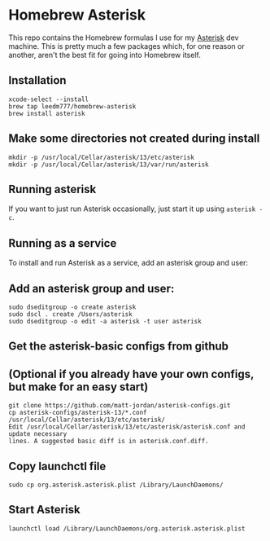 # Homebrew Asterisk
This repo contains the Homebrew formulas I use for my [Asterisk][ast] dev
machine. This is pretty much a few packages which, for one reason or
another, aren't the best fit for going into Homebrew itself.

## Installation
    xcode-select --install
    brew tap leedm777/homebrew-asterisk
    brew install asterisk

## Make some directories not created during install

    mkdir -p /usr/local/Cellar/asterisk/13/etc/asterisk
    mkdir -p /usr/local/Cellar/asterisk/13/var/run/asterisk

## Running asterisk

If you want to just run Asterisk occasionally, just start it up using
`asterisk -c`.

## Running as a service

To install and run Asterisk as a service, add an asterisk group and user:

## Add an asterisk group and user:


    sudo dseditgroup -o create asterisk
    sudo dscl . create /Users/asterisk
    sudo dseditgroup -o edit -a asterisk -t user asterisk

## Get the asterisk-basic configs from github
## (Optional if you already have your own configs, but make for an easy start)

    git clone https://github.com/matt-jordan/asterisk-configs.git
    cp asterisk-configs/asterisk-13/*.conf /usr/local/Cellar/asterisk/13/etc/asterisk/
    Edit /usr/local/Cellar/asterisk/13/etc/asterisk/asterisk.conf and update necessary
    lines. A suggested basic diff is in asterisk.conf.diff.

## Copy launchctl file

    sudo cp org.asterisk.asterisk.plist /Library/LaunchDaemons/

## Start Asterisk

    launchctl load /Library/LaunchDaemons/org.asterisk.asterisk.plist

 [ast]: http://asterisk.org/
